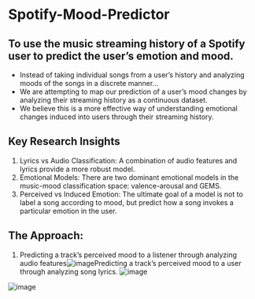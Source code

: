 # Spotify-Mood-Predictor

## To use the music streaming history of a Spotify user to predict the user’s emotion and mood.

- Instead of taking individual songs from a user’s history and analyzing moods of the songs in a discrete manner…
- We are attempting to map our prediction of a user’s mood changes by analyzing their streaming history as a continuous dataset.
- We believe this is a more effective way of understanding emotional changes induced into users through their streaming history.

## Key Research Insights
1. Lyrics vs Audio Classification: A combination of audio features and lyrics provide a more robust model. 
2. Emotional Models: There are two dominant emotional models in the music-mood classification space: valence-arousal and GEMS. 
3. Perceived vs Induced Emotion: The ultimate goal of a model is not to label a song according to mood, but predict how a song invokes a particular emotion in the user. 

## The Approach: 
 1. Predicting a track’s perceived mood to a listener through analyzing audio features![image](https://user-images.githubusercontent.com/62847225/122662333-c89ac400-d1af-11eb-8ce5-77dcd1efec64.png)Predicting a track’s perceived mood to a user through analyzing song lyrics.
![image](https://user-images.githubusercontent.com/62847225/122662348-e7995600-d1af-11eb-9410-1f0dc0b483b3.png)

![image](https://user-images.githubusercontent.com/62847225/122662337-d3edef80-d1af-11eb-9037-b6880000065a.png) 

